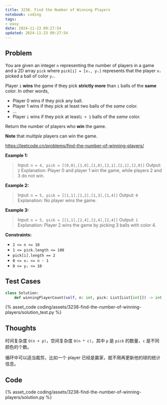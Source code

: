 ```yaml
---
title: 3238. Find the Number of Winning Players
notebook: coding
tags:
- easy
date: 2024-11-23 09:27:54
updated: 2024-11-23 09:27:54
---
```

## Problem

You are given an integer `n` representing the number of players in a game and a 2D array `pick` where `pick[i] = [xᵢ, yᵢ]` represents that the player `xᵢ` picked a ball of color `yᵢ`.

Player `i` **wins** the game if they pick **strictly more** than `i` balls of the **same** color. In other words,

- Player 0 wins if they pick any ball.
- Player 1 wins if they pick at least two balls of the _same_ color.
- ...
- Player `i` wins if they pick at least`i + 1` balls of the _same_ color.

Return the number of players who **win** the game.

**Note** that _multiple_ players can win the game.

<https://leetcode.cn/problems/find-the-number-of-winning-players/>

**Example 1:**

> Input: `n = 4, pick = [[0,0],[1,0],[1,0],[2,1],[2,1],[2,0]]`
> Output: `2`
> Explanation:
> Player 0 and player 1 win the game, while players 2 and 3 do not win.

**Example 2:**

> Input: `n = 5, pick = [[1,1],[1,2],[1,3],[1,4]]`
> Output: `0`
> Explanation:
> No player wins the game.

**Example 3:**

> Input: `n = 5, pick = [[1,1],[2,4],[2,4],[2,4]]`
> Output: `1`
> Explanation:
> Player 2 wins the game by picking 3 balls with color 4.

**Constraints:**

- `2 <= n <= 10`
- `1 <= pick.length <= 100`
- `pick[i].length == 2`
- `0 <= xᵢ <= n - 1`
- `0 <= yᵢ <= 10`

## Test Cases

``` python
class Solution:
    def winningPlayerCount(self, n: int, pick: List[List[int]]) -> int:
```

{% asset_code coding/assets/3238-find-the-number-of-winning-players/solution_test.py %}

## Thoughts

时间复杂度 `O(n + p)`，空间复杂度 `O(n * c)`，其中 `p` 是 `pick` 的数量，`c` 是不同颜色的个数。

循环中可以适当裁剪，比如一个 player 已经是赢家，就不用再更新他的球的统计信息。

## Code

{% asset_code coding/assets/3238-find-the-number-of-winning-players/solution.py %}
